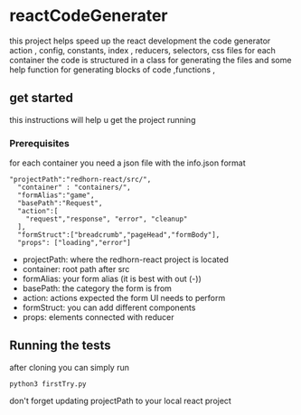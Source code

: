 # reactCodeGenerater 

this project helps speed up the react development
the code generator action , config, constants, index , reducers, selectors, css files for each container
the code is structured in a class for generating the files and some help function for generating blocks of code ,functions ,  
## get started
this instructions will help u get the project running
### Prerequisites
for each container you need a json file  with the info.json format
```
"projectPath":"redhorn-react/src/",
  "container" : "containers/",
  "formAlias":"game",
  "basePath":"Request",
  "action":[
    "request","response", "error", "cleanup"
  ],
  "formStruct":["breadcrumb","pageHead","formBody"],
  "props": ["loading","error"]
```

 * projectPath: where the redhorn-react project is located 
 * container: root path after src
 * formAlias: your form alias (it is best with out (-))
 * basePath: the category the form is from
 * action: actions expected the form UI needs to perform 
 * formStruct: you can add different components 
 * props: elements connected with reducer 

## Running the tests
after cloning you can simply run 
```
python3 firstTry.py 
```
don't forget updating projectPath to your local react project

